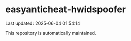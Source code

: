 # easyanticheat-hwidspoofer

Last updated: 2025-06-04 01:54:14

This repository is automatically maintained.
